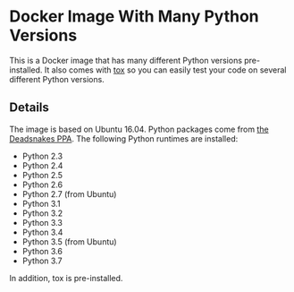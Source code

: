 # Docker Image With Many Python Versions

This is a Docker image that has many different Python versions pre-installed. It also comes with [tox](https://tox.readthedocs.io) so you can easily test your code on several different Python versions.

## Details
The image is based on Ubuntu 16.04. Python packages come from [the Deadsnakes PPA](https://launchpad.net/~deadsnakes/+archive/ubuntu/ppa). The following Python runtimes are installed:

* Python 2.3
* Python 2.4
* Python 2.5
* Python 2.6
* Python 2.7 (from Ubuntu)
* Python 3.1
* Python 3.2
* Python 3.3
* Python 3.4
* Python 3.5 (from Ubuntu)
* Python 3.6
* Python 3.7

In addition, tox is pre-installed.
